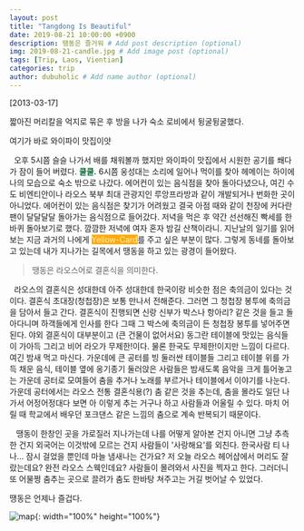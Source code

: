 ```yaml
---
layout: post
title: "Tangdong Is Beautiful"
date: 2019-08-21 10:00:00 +0900
description: 땡동은 즐거워 # Add post description (optional)
img: 2019-08-21-candle.jpg # Add image post (optional)
tags: [Trip, Laos, Vientian]
categories: trip
author: dubuholic # Add name author (optional)
---
```



[2013-03-17] 

짧아진 머리칼을 억지로 묶은 후 방을 나가 숙소 로비에서 뒹굴뒹굴했다.

<p class="page-quote">여기가 바로 와이파이 맛집이얏</p>  

&nbsp;&nbsp;오후 5시쯤 슬슬 나가서 배를 채워볼까 했지만 와이파이 맛집에서 시원한 공기를 쐐다가 잠이 들어 버렸다. <span style="color:#006733">**쿨쿨.**</span> 
6시쯤 웅성대는 소리에 일어나 먹이를 찾아 헤메이는 하이에나의 모습으로 숙소 밖으로 나갔다. 
에어컨이 있는 음식점을 찾아 돌아다녔으나, 여긴 수도 비엔티안이나 라오스 북부 최대 관광지인 루앙프라방과 같이 개발되거나 번화한 곳이 아니었다. 
에어컨이 있는 음식점은 찾기가 어려웠고 결국 아점 때와 같이 천장에 커다란 팬이 달달달달 돌아가는 음식점으로 들어갔다. 
저녁을 먹은 후 약간 선선해진 빡세를 한 바퀴 돌아보기로 했다. 깜깜한 저녁에 여자 혼자 밤길 산책이라니. 
지난날의 일기를 읽어보는 지금 과거의 나에게 <span style="background-color:#ffaa00; color:#fff2d8;">Yellow-Card</span>를 주고 싶은 부분이 많다. 
그렇게 동네를 돌아보고 있는데 내가 지나가는 길목에서 땡동을 하고 있는 광경이 들어왔다.  

> 땡동은 라오스어로 결혼식을 의미한다.  

&nbsp;&nbsp;라오스의 결혼식은 성대한데 아주 성대한데 한국이랑 비슷한 점은 축의금이 있다는 것이다. 결혼식 초대장(청첩장)은 보통 만나서 전해준다. 그러면 그 청첩장 봉투에 축의금을 담아서 들고 간다. 결혼식이 진행되면 신랑 신부가 박스나 항아리? 같은 것을 들고 돌아다니며 하객들에게 인사를 한다 그때 그 박스에 축의금이 든 청첩장 봉투를 넣어주면 된다. 야외 결혼식이 대부분이고 (큰 건물이 없어서요) 동그란 테이블에 맛있는 음식들이 가아득 그리고 비어 라오가 무제한!이다. 물론 한국도 무제한!이지만 느낌이 다르다. 여긴 밤새 먹고 마신다. 가운데에 큰 공터를 빙 둘러싼 테이블들 그리고 테이블 위를 가득 채운 음식, 테이블 옆에 옹기종기 둘러앉은 사람들은 밤새도록 음악을 크게 틀어놓고는 가운데 공터로 모여들어 춤을 추거나 노래를 부르거나 테이블에서 이야기를 나눈다. 가운데 공터에서는 라오스 전통 결혼식용(?) 춤 같은 것을 추는데, 춤을 몰라도 일단 나가서 어정어정대다 보면 아 이렇게 추는 거구나 하고 사람들과 어울릴 수 있다. 마치 어릴 때 학교에서 배우던 포크댄스 같은 느낌의 춤으로 계속 반복되기 때문이다.

&nbsp;&nbsp;&nbsp;땡동이 한창인 곳을 가로질러 지나가는데 나를 어떻게 알아본 건지 아니면 그냥 추측한 건지 외국어는 이것밖에 모르는 건지 사람들이 '사랑해요'를 외친다. 한국사람 티 나나... 잠시 걸었을 뿐인데 마늘 냄새나는 건가요? 저 오늘 라오스 헤어샵에서 머리도 잘랐는데요? 완전 라오스 스웩인데요? 사람들이 몰려와서 사진을 찍자고 한다. 그러더니 또 어물쩡 춤추는 곳으로 끌려가 춤도 한바탕 쳐주고는 거길 벗어날 수 있었다.

<p class="page-quote">땡동은 언제나 즐겁다.</p> 


![map]({{site.baseurl}}/assets/img/2019-08-21-tangdong.jpg "라오스 결혼식"){: width="100%" height="100%"}
